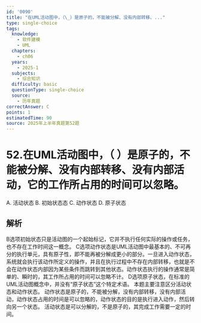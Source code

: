 ```yaml
---
id: '0090'
title: "在UML活动图中，（\_）是原子的，不能被分解、没有内部转移、..."
type: single-choice
tags:
  knowledge:
    - 软件建模
    - UML
  chapters:
    - ch06
  years:
    - 2025-1
  subjects:
    - 综合知识
  difficulty: basic
  questionType: single-choice
  source:
    - 历年真题
correctAnswer: C
points: 1
estimatedTime: 90
source: 2025年上半年真题第52题
---
```

# 52.在UML活动图中，（ ）是原子的，不能被分解、没有内部转移、没有内部活动，它的工作所占用的时间可以忽略。

A. 活动状态
B. 初始状态态
C. 动作状态
D. 原子状态

## 解析

B选项初始状态只是活动图的一个起始标记，它并不执行任何实际的操作或任务，也不存在工作时间这一概念。
C选项动作状态是UML活动图中最基本的、不可再分的执行单元，具有原子性，即不能再被分解成更小的部分。一旦进入动作状态，系统就会执行该动作所定义的操作，并且在执行过程中不存在内部转移，也就是不会在动作状态内部因为某些条件而跳转到其他状态。动作状态执行的操作通常是简单的、瞬时的，其工作所占用的时间可以忽略不计。
D选项原子状态，在标准的UML活动图概念中，并没有“原子状态”这个特定术语。
本题主要注意区分活动状态和动作状态。
动作状态是原子的，不能被分解，没有内部转移，没有内部活动，动作状态占用的时间是可以忽略的，动作状态的目的是执行进入动作，然后转向另一个状态。
活动状态是可以分解的，不是原子的，其完成工作需要一定的时间。
